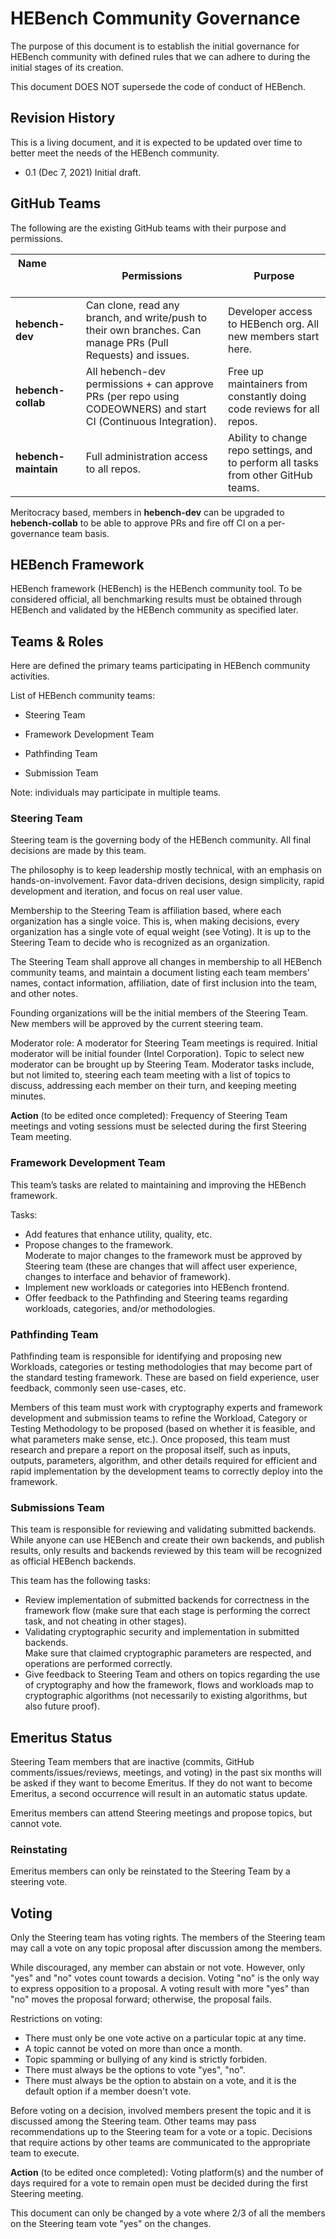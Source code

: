 # HEBench Community Governance

The purpose of this document is to establish the initial governance for HEBench community with defined rules that we can adhere to during the initial stages of its creation.

This document DOES NOT supersede the code of conduct of HEBench.

## Revision History

This is a living document, and it is expected to be updated over time to better meet the needs of the HEBench community.

* 0.1 (Dec 7, 2021) Initial draft.

## GitHub Teams

The following are the existing GitHub teams with their purpose and permissions.

Name &nbsp; &nbsp; &nbsp; &nbsp; &nbsp; &nbsp; &nbsp; &nbsp; &nbsp; &nbsp; &nbsp; &nbsp; &nbsp; &nbsp; &nbsp; &nbsp; &nbsp; &nbsp; &nbsp; &nbsp; &nbsp; &nbsp; | Permissions | Purpose
-|-|-
**hebench-dev** | Can clone, read any branch, and write/push to their own branches. Can manage PRs (Pull Requests) and issues. | Developer access to HEBench org. All new members start here.
**hebench-collab** | All hebench-dev permissions + can approve PRs (per repo using CODEOWNERS) and start CI (Continuous Integration). | Free up maintainers from constantly doing code reviews for all repos.
**hebench-maintain** | Full administration access to all repos. | Ability to change repo settings, and to perform all tasks from other GitHub teams.

Meritocracy based, members in **hebench-dev** can be upgraded to **hebench-collab** to be able to approve PRs and fire off CI on a per-governance team basis.

## HEBench Framework

HEBench framework (HEBench) is the HEBench community tool. To be considered official, all benchmarking results must be obtained through HEBench and validated by the HEBench community as specified later.

## Teams & Roles

Here are defined the primary teams participating in HEBench community activities.

List of HEBench community teams:

* Steering Team

* Framework Development Team

* Pathfinding Team

* Submission Team

Note: individuals may participate in multiple teams.

### Steering Team

Steering team is the governing body of the HEBench community. All final decisions are made by this team.

The philosophy is to keep leadership mostly technical, with an emphasis on hands-on-involvement. Favor data-driven decisions, design simplicity, rapid development and iteration, and focus on real user value.

Membership to the Steering Team is affiliation based, where each organization has a single voice. This is, when making decisions, every organization has a single vote of equal weight (see Voting). It is up to the Steering Team to decide who is recognized as an organization.

The Steering Team shall approve all changes in membership to all HEBench community teams, and maintain a document listing each team members' names, contact information, affiliation, date of first inclusion into the team, and other notes.

Founding organizations will be the initial members of the Steering Team. New members will be approved by the current steering team.

Moderator role: A moderator for Steering Team meetings is required. Initial moderator will be initial founder (Intel Corporation). Topic to select new moderator can be brought up by Steering Team. Moderator tasks include, but not limited to, steering each team meeting with a list of topics to discuss, addressing each member on their turn, and keeping meeting minutes.

**Action** (to be edited once completed): Frequency of Steering Team meetings and voting sessions must be selected during the first Steering Team meeting.

### Framework Development Team

This team’s tasks are related to maintaining and improving the HEBench framework.

Tasks:

* Add features that enhance utility, quality, etc.
* Propose changes to the framework.  
    Moderate to major changes to the framework must be approved by Steering team (these are changes that will affect user experience, changes to interface and behavior of framework).
* Implement new workloads or categories into HEBench frontend.
* Offer feedback to the Pathfinding and Steering teams regarding workloads, categories, and/or methodologies.

### Pathfinding Team

Pathfinding team is responsible for identifying and proposing new Workloads, categories or testing methodologies that may become part of the standard testing framework. These are based on field experience, user feedback, commonly seen use-cases, etc.

Members of this team must work with cryptography experts and framework development and submission teams to refine the Workload, Category or Testing Methodology to be proposed (based on whether it is feasible, and what parameters make sense, etc.). Once proposed, this team must research and prepare a report on the proposal itself, such as inputs, outputs, parameters, algorithm, and other details required for efficient and rapid implementation by the development teams to correctly deploy into the framework.

### Submissions Team

This team is responsible for reviewing and validating submitted backends. While anyone can use HEBench and create their own backends, and publish results, only results and backends reviewed by this team will be recognized as official HEBench backends.

This team has the following tasks:

* Review implementation of submitted backends for correctness in the framework flow (make sure that each stage is performing the correct task, and not cheating in other stages).
* Validating cryptographic security and implementation in submitted backends.  
    Make sure that claimed cryptographic parameters are respected, and operations are performed correctly.
* Give feedback to Steering Team and others on topics regarding the use of cryptography and how the framework, flows and workloads map to cryptographic algorithms (not necessarily to existing algorithms, but also future proof).

## Emeritus Status

Steering Team members that are inactive (commits, GitHub comments/issues/reviews, meetings, and voting) in the past six months will be asked if they want to become Emeritus. If they do not want to become Emeritus, a second occurrence will result in an automatic status update.

Emeritus members can attend Steering meetings and propose topics, but cannot vote.

### Reinstating

Emeritus members can only be reinstated to the Steering Team by a steering vote.

## Voting

Only the Steering team has voting rights. The members of the Steering team may call a vote on any topic proposal after discussion among the members.

While discouraged, any member can abstain or not vote. However, only "yes" and "no" votes count towards a decision. Voting "no" is the only way to express opposition to a proposal. A voting result with more "yes" than "no" moves the proposal forward; otherwise, the proposal fails.

Restrictions on voting:
- There must only be one vote active on a particular topic at any time.
- A topic cannot be voted on more than once a month.
- Topic spamming or bullying of any kind is strictly forbiden.
- There must always be the options to vote "yes", "no".
- There must always be the option to abstain on a vote, and it is the default option if a member doesn't vote.

Before voting on a decision, involved members present the topic and it is discussed among the Steering team. Other teams may pass recommendations up to the Steering team for a vote or a topic. Decisions that require actions by other teams are communicated to the appropriate team to execute.

**Action** (to be edited once completed): Voting platform(s) and the number of days required for a vote to remain open must be decided during the first Steering meeting.

This document can only be changed by a vote where 2/3 of all the members on the Steering team vote "yes" on the changes.
